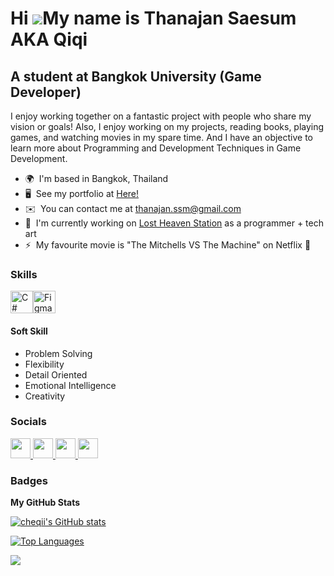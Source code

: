 Hi ![](https://user-images.githubusercontent.com/18350557/176309783-0785949b-9127-417c-8b55-ab5a4333674e.gif)My name is Thanajan Saesum AKA Qiqi
================================================================================================================================================

A student at Bangkok University (Game Developer)
------------------------------------------------

I enjoy working together on a fantastic project with people who share my vision or goals! Also, I enjoy working on my projects, reading books, playing games, and watching movies in my spare time. And I have an objective to learn more about Programming and Development Techniques in Game Development.

* 🌍  I'm based in Bangkok, Thailand
* 🖥️  See my portfolio at [Here!](http://bit.ly/thanajan-saesum-portfolio)
* ✉️  You can contact me at [thanajan.ssm@gmail.com](mailto:thanajan.ssm@gmail.com)
* 🚀  I'm currently working on [Lost Heaven Station](http://sites.google.com/view/varnonsoft/home) as a programmer + tech art
* ⚡  My favourite movie is "The Mitchells VS The Machine" on Netflix 🍿

### Skills


<p align="left">
<a href="https://docs.microsoft.com/en-us/dotnet/csharp/" target="_blank" rel="noreferrer"><img src="https://raw.githubusercontent.com/danielcranney/readme-generator/main/public/icons/skills/csharp-colored.svg" width="36" height="36" alt="C#" /></a><a href="https://www.figma.com/" target="_blank" rel="noreferrer"><img src="https://raw.githubusercontent.com/danielcranney/readme-generator/main/public/icons/skills/figma-colored.svg" width="36" height="36" alt="Figma" /></a>
</p>

#### Soft Skill
* Problem Solving
* Flexibility
* Detail Oriented
* Emotional Intelligence
* Creativity

### Socials

<p align="left"> <a href="https://www.github.com/cheqii" target="_blank" rel="noreferrer"> <picture> <source media="(prefers-color-scheme: dark)" srcset="https://raw.githubusercontent.com/danielcranney/readme-generator/main/public/icons/socials/github-dark.svg" /> <source media="(prefers-color-scheme: light)" srcset="https://raw.githubusercontent.com/danielcranney/readme-generator/main/public/icons/socials/github.svg" /> <img src="https://raw.githubusercontent.com/danielcranney/readme-generator/main/public/icons/socials/github.svg" width="32" height="32" /> </picture> </a> <a href="https://www.linkedin.com/in/thanajan-saesum/" target="_blank" rel="noreferrer"> <picture> <source media="(prefers-color-scheme: dark)" srcset="https://raw.githubusercontent.com/danielcranney/readme-generator/main/public/icons/socials/linkedin-dark.svg" /> <source media="(prefers-color-scheme: light)" srcset="https://raw.githubusercontent.com/danielcranney/readme-generator/main/public/icons/socials/linkedin.svg" /> <img src="https://raw.githubusercontent.com/danielcranney/readme-generator/main/public/icons/socials/linkedin.svg" width="32" height="32" /> </picture> </a> <a href="https://www.x.com/qiqitaro_here" target="_blank" rel="noreferrer"> <picture> <source media="(prefers-color-scheme: dark)" srcset="https://raw.githubusercontent.com/danielcranney/readme-generator/main/public/icons/socials/twitter-dark.svg" /> <source media="(prefers-color-scheme: light)" srcset="https://raw.githubusercontent.com/danielcranney/readme-generator/main/public/icons/socials/twitter.svg" /> <img src="https://raw.githubusercontent.com/danielcranney/readme-generator/main/public/icons/socials/twitter.svg" width="32" height="32" /> </picture> </a> <a href="https://www.youtube.com/@cheqii" target="_blank" rel="noreferrer"> <picture> <source media="(prefers-color-scheme: dark)" srcset="undefined" /> <source media="(prefers-color-scheme: light)" srcset="https://raw.githubusercontent.com/danielcranney/readme-generator/main/public/icons/socials/youtube.svg" /> <img src="https://raw.githubusercontent.com/danielcranney/readme-generator/main/public/icons/socials/youtube.svg" width="32" height="32" /> </picture> </a></p>

### Badges

<b>My GitHub Stats</b>

<a href="http://www.github.com/cheqii"><img src="https://github-readme-stats.vercel.app/api?username=cheqii&show_icons=true&hide=&count_private=true&title_color=14b8a6&text_color=ffffff&icon_color=22c55e&bg_color=1c1917&hide_border=true&show_icons=true" alt="cheqii's GitHub stats" /></a>

<a href="https://github.com/cheqii" align="left"><img src="https://github-readme-stats.vercel.app/api/top-langs/?username=cheqii&langs_count=10&title_color=14b8a6&text_color=ffffff&icon_color=22c55e&bg_color=1c1917&hide_border=true&locale=en&custom_title=Top%20%Languages" alt="Top Languages" /></a>

<img src = "https://drive.google.com/file/d/1A8TfsmfzO9SnxFyDsbXW8L28f1NMcpum/view?usp=sharing">
